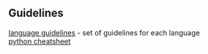 ## Guidelines

[language guidelines](https://github.com/Kristories/awesome-guidelines) - set of guidelines for each language \
[python cheatsheet](https://github.com/gto76/python-cheatsheet) 


